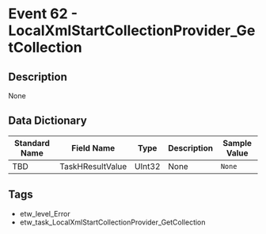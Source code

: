 # Event 62 - LocalXmlStartCollectionProvider_GetCollection

## Description
None

## Data Dictionary
|Standard Name|Field Name|Type|Description|Sample Value|
|---|---|---|---|---|
|TBD|TaskHResultValue|UInt32|None|`None`|

## Tags
* etw_level_Error
* etw_task_LocalXmlStartCollectionProvider_GetCollection